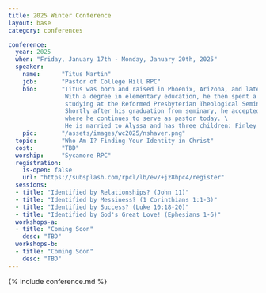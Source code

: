 ```yaml
---
title: 2025 Winter Conference
layout: base
category: conferences

conference:
  year: 2025
  when: "Friday, January 17th - Monday, January 20th, 2025"
  speaker:
    name:      "Titus Martin"
    job:       "Pastor of College Hill RPC"
    bio:       "Titus was born and raised in Phoenix, Arizona, and later attended Geneva College in western Pennsylvania.\
                With a degree in elementary education, he then spent a year teaching in the public schools of West Philadelphia before \
                studying at the Reformed Presbyterian Theological Seminary in Pittsburgh. \
                Shortly after his graduation from seminary, he accepted a call to College Hill Reformed Presbyterian Church in Beaver Falls,\
                where he continues to serve as pastor today. \
                He is married to Alyssa and has three children: Finley (8), Knox (6), and Piper (3). "
    pic:       "/assets/images/wc2025/nshaver.png"
  topic:       "Who Am I? Finding Your Identity in Christ" 
  cost:        "TBD"
  worship:     "Sycamore RPC"
  registration:
    is-open: false
    url: "https://subsplash.com/rpcl/lb/ev/+jz8hpc4/register"
  sessions:
  - title: "Identified by Relationships? (John 11)"
  - title: "Identified by Messiness? (1 Corinthians 1:1-3)"
  - title: "Identified by Success? (Luke 10:18-20)"
  - title: "Identified by God's Great Love! (Ephesians 1-6)"
  workshops-a:
  - title: "Coming Soon"  
    desc: "TBD"  
  workshops-b:
  - title: "Coming Soon"  
    desc: "TBD"  
---
```

{% include conference.md %}

